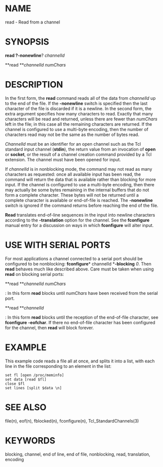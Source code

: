# NAME

read - Read from a channel

# SYNOPSIS

**read **?**-nonewline**? *channelId*

**read ***channelId numChars*

# DESCRIPTION

In the first form, the **read** command reads all of the data from
*channelId* up to the end of the file. If the **-nonewline** switch is
specified then the last character of the file is discarded if it is a
newline. In the second form, the extra argument specifies how many
characters to read. Exactly that many characters will be read and
returned, unless there are fewer than *numChars* left in the file; in
this case all the remaining characters are returned. If the channel is
configured to use a multi-byte encoding, then the number of characters
read may not be the same as the number of bytes read.

*ChannelId* must be an identifier for an open channel such as the Tcl
standard input channel (**stdin**), the return value from an invocation
of **open** or **socket**, or the result of a channel creation command
provided by a Tcl extension. The channel must have been opened for
input.

If *channelId* is in nonblocking mode, the command may not read as many
characters as requested: once all available input has been read, the
command will return the data that is available rather than blocking for
more input. If the channel is configured to use a multi-byte encoding,
then there may actually be some bytes remaining in the internal buffers
that do not form a complete character. These bytes will not be returned
until a complete character is available or end-of-file is reached. The
**-nonewline** switch is ignored if the command returns before reaching
the end of the file.

**Read** translates end-of-line sequences in the input into newline
characters according to the **-translation** option for the channel. See
the **fconfigure** manual entry for a discussion on ways in which
**fconfigure** will alter input.

# USE WITH SERIAL PORTS

For most applications a channel connected to a serial port should be
configured to be nonblocking: **fconfigure*** channelId ***-blocking**
*0*. Then **read** behaves much like described above. Care must be taken
when using **read** on blocking serial ports:

**read ***channelId numChars*

:   In this form **read** blocks until *numChars* have been received
    from the serial port.

**read ***channelId*

:   In this form **read** blocks until the reception of the end-of-file
    character, see **fconfigure** **-eofchar**. If there no end-of-file
    character has been configured for the channel, then **read** will
    block forever.

# EXAMPLE

This example code reads a file all at once, and splits it into a list,
with each line in the file corresponding to an element in the list:

    set fl [open /proc/meminfo]
    set data [read $fl]
    close $fl
    set lines [split $data \n]

# SEE ALSO

file(n), eof(n), fblocked(n), fconfigure(n), Tcl_StandardChannels(3)

# KEYWORDS

blocking, channel, end of line, end of file, nonblocking, read,
translation, encoding
